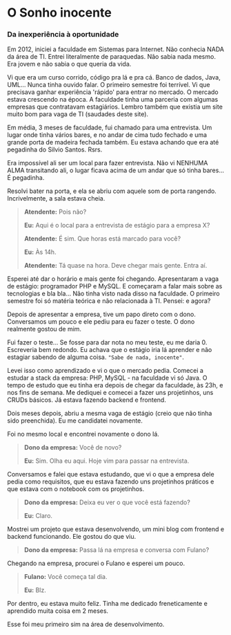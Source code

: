 # O Sonho inocente

### Da inexperiência à oportunidade

Em 2012, iniciei a faculdade em Sistemas para Internet. Não conhecia NADA da área de TI. Entrei literalmente de paraquedas. Não sabia nada mesmo. Era jovem e não sabia o que queria da vida.


Vi que era um curso corrido, código pra lá e pra cá. Banco de dados, Java, UML… Nunca tinha ouvido falar. O primeiro semestre foi terrível. Vi que precisava ganhar experiência 'rápido' para entrar no mercado. O mercado estava crescendo na época. A faculdade tinha uma parceria com algumas empresas que contratavam estagiários. Lembro também que existia um site muito bom para vaga de TI (saudades deste site).

Em média, 3 meses de faculdade, fui chamado para uma entrevista. Um lugar onde tinha vários bares, e no andar de cima tudo fechado e uma grande porta de madeira fechada também. Eu estava achando que era até pegadinha do Silvio Santos. Rsrs.

Era impossível ali ser um local para fazer entrevista. Não vi NENHUMA ALMA transitando ali, o lugar ficava acima de um andar que só tinha bares... É pegadinha.

Resolvi bater na porta, e ela se abriu com aquele som de porta rangendo. Incrivelmente, a sala estava cheia.

> **Atendente:** Pois não?
>
> **Eu:** Aqui é o local para a entrevista de estágio para a empresa X?
>
> **Atendente:** É sim. Que horas está marcado para você?
>
> **Eu:** Às 14h.
>
> **Atendente:** Tá quase na hora. Deve chegar mais gente. Entra aí.


Esperei até dar o horário e mais gente foi chegando. Apresentaram a vaga de estágio: programador PHP e MySQL. E começaram a falar mais sobre as tecnologias e bla bla… Não tinha visto nada disso na faculdade. O primeiro semestre foi só matéria teórica e não relacionada à TI. Pensei: e agora?

Depois de apresentar a empresa, tive um papo direto com o dono. Conversamos um pouco e ele pediu para eu fazer o teste. O dono realmente gostou de mim.

Fui fazer o teste... Se fosse para dar nota no meu teste, eu me daria 0. Escreveria bem redondo. Eu achava que o estágio iria lá aprender e não estagiar sabendo de alguma coisa. `"Sabe de nada, inocente"`.

Levei isso como aprendizado e vi o que o mercado pedia. Comecei a estudar a stack da empresa: PHP, MySQL - na faculdade vi só Java. O tempo de estudo que eu tinha era depois de chegar da faculdade, às 23h, e nos fins de semana. Me dediquei e comecei a fazer uns projetinhos, uns CRUDs básicos. Já estava fazendo backend e frontend.

Dois meses depois, abriu a mesma vaga de estágio (creio que não tinha sido preenchida). Eu me candidatei novamente.

Foi no mesmo local e encontrei novamente o dono lá.

> **Dono da empresa:** Você de novo?
>
> **Eu:** Sim. Olha eu aqui. Hoje vim para passar na entrevista.


Conversamos e falei que estava estudando, que vi o que a empresa dele pedia como requisitos, que eu estava fazendo uns projetinhos práticos e que estava com o notebook com os projetinhos.

> **Dono da empresa:** Deixa eu ver o que você está fazendo?
>
> **Eu:** Claro.

Mostrei um projeto que estava desenvolvendo, um mini blog com frontend e backend funcionando. Ele gostou do que viu.


> **Dono da empresa:** Passa lá na empresa e conversa com Fulano?


Chegando na empresa, procurei o Fulano e esperei um pouco.


> **Fulano:** Você começa tal dia.
>
> **Eu:** Blz.

Por dentro, eu estava muito feliz. Tinha me dedicado freneticamente e aprendido muita coisa em 2 meses.

Esse foi meu primeiro sim na área de desenvolvimento.